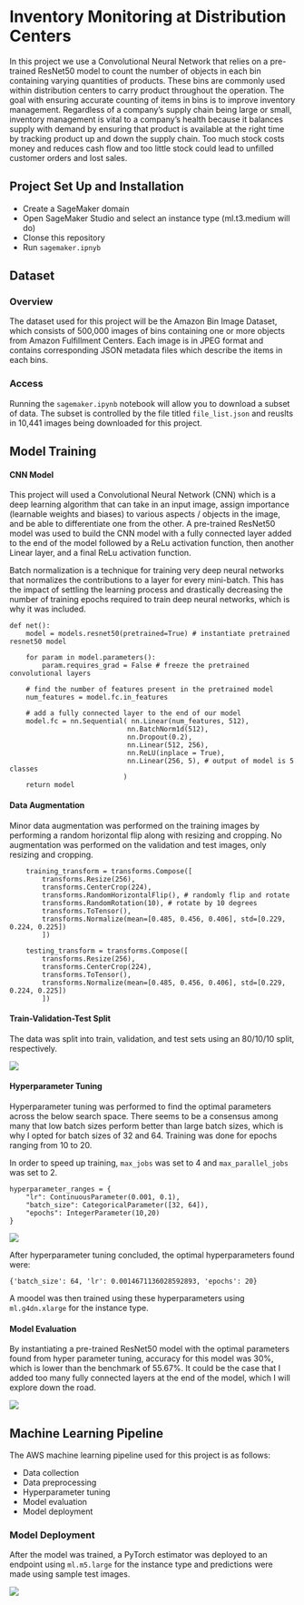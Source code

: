 # Inventory Monitoring at Distribution Centers
In this project we use a Convolutional Neural Network that relies on a pre-trained ResNet50 model to count the number of objects in each bin containing varying quantities of products.  These bins are commonly used within distribution centers to carry product throughout the operation.  The goal with ensuring accurate counting of items in bins is to improve inventory management.  Regardless of a company’s supply chain being large or small, inventory management is vital to a company’s health because it balances supply with demand by ensuring that product is available at the right time by tracking product up and down the supply chain.  Too much stock costs money and reduces cash flow and too little stock could lead to unfilled customer orders and lost sales.


## Project Set Up and Installation
- Create a SageMaker domain
- Open SageMaker Studio and select an instance type (ml.t3.medium will do)
- Clonse this repository
- Run `sagemaker.ipnyb`

## Dataset

### Overview
The dataset used for this project will be the Amazon Bin Image Dataset, which consists of 500,000 images of bins containing one or more objects from Amazon Fulfillment Centers.  Each image is in JPEG format and contains corresponding JSON metadata files which describe the items in each bins.  

### Access
Running the `sagemaker.ipynb` notebook will allow you to download a subset of data.  The subset is controlled by the file titled `file_list.json` and reuslts in 10,441 images being downloaded for this project.

## Model Training

#### CNN Model
This project will used a Convolutional Neural Network (CNN) which is a deep learning algorithm that can take in an input image, assign importance (learnable weights and biases) to various aspects / objects in the image, and be able to differentiate one from the other.  A pre-trained ResNet50 model was used to build the CNN model with a fully connected layer added to the end of the model followed by a ReLu activation function, then another Linear layer, and a final ReLu activation function.

Batch normalization is a technique for training very deep neural networks that normalizes the contributions to a layer for every mini-batch. This has the impact of settling the learning process and drastically decreasing the number of training epochs required to train deep neural networks, which is why it was included.

```
def net():
    model = models.resnet50(pretrained=True) # instantiate pretrained resnet50 model
    
    for param in model.parameters():
        param.requires_grad = False # freeze the pretrained convolutional layers
    
    # find the number of features present in the pretrained model
    num_features = model.fc.in_features
    
    # add a fully connected layer to the end of our model
    model.fc = nn.Sequential( nn.Linear(num_features, 512),
                             nn.BatchNorm1d(512),
                             nn.Dropout(0.2),
                             nn.Linear(512, 256),
                             nn.ReLU(inplace = True),
                             nn.Linear(256, 5), # output of model is 5 classes
                            )
    return model
```


#### Data Augmentation
Minor data augmentation was performed on the training images by performing a random horizontal flip along with resizing and cropping.  No augmentation was performed on the validation and test images, only resizing and cropping.

```
    training_transform = transforms.Compose([
        transforms.Resize(256),
        transforms.CenterCrop(224),
        transforms.RandomHorizontalFlip(), # randomly flip and rotate
        transforms.RandomRotation(10), # rotate by 10 degrees
        transforms.ToTensor(),
        transforms.Normalize(mean=[0.485, 0.456, 0.406], std=[0.229, 0.224, 0.225])
        ])
        
    testing_transform = transforms.Compose([
        transforms.Resize(256),
        transforms.CenterCrop(224),
        transforms.ToTensor(),
        transforms.Normalize(mean=[0.485, 0.456, 0.406], std=[0.229, 0.224, 0.225])
        ])
```

#### Train-Validation-Test Split
The data was split into train, validation, and test sets using an 80/10/10 split, respectively.  

![](https://github.com/emoreno-hub/Inventory_Monitoring_Project/blob/main/screenshots/Dataset_image_distribution.png)

#### Hyperparameter Tuning
Hyperparameter tuning was performed to find the optimal parameters across the below search space.  There seems to be a consensus among many that low batch sizes perform better than large batch sizes, which is why I opted for batch sizes of 32 and 64.  Training was done for epochs ranging from 10 to 20.

In order to speed up training, `max_jobs` was set to 4 and `max_parallel_jobs` was set to 2.

```
hyperparameter_ranges = {
    "lr": ContinuousParameter(0.001, 0.1),
    "batch_size": CategoricalParameter([32, 64]),
    "epochs": IntegerParameter(10,20)
}
```

![](https://github.com/emoreno-hub/Inventory_Monitoring_Project/blob/main/screenshots/Training_jobs.PNG)


After hyperparameter tuning concluded, the optimal hyperparameters found were:

```
{'batch_size': 64, 'lr': 0.0014671136028592893, 'epochs': 20}
```

A moodel was then trained using these hyperparameters using `ml.g4dn.xlarge` for the instance type.

#### Model Evaluation
By instantiating a pre-trained ResNet50 model with the optimal parameters found from hyper parameter tuning, accuracy for this model was 30%, which is lower than the benchmark of 55.67%.  It could be the case that I added too many fully connected layers at the end of the model, which I will explore down the road.

![](https://github.com/emoreno-hub/Inventory_Monitoring_Project/blob/main/screenshots/Model_performance.PNG)

## Machine Learning Pipeline
The AWS machine learning pipeline used for this project is as follows:
- Data collection
- Data preprocessing
- Hyperparameter tuning
- Model evaluation
- Model deployment

### Model Deployment

After the model was trained, a PyTorch estimator was deployed to an endpoint using `ml.m5.large` for the instance type and predictions were made using sample test images.

![](https://github.com/emoreno-hub/Inventory_Monitoring_Project/blob/main/screenshots/Prediction.PNG)
